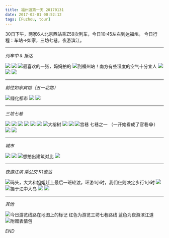 ```yaml
---
title: 福州游第一天 20170131
date: 2017-02-01 00:52:12
tags: [Fuzhou, tour]
---
```

30日下午，两家6人北京西站乘Z59次列车，今日10:45左右到达福州。
今日行程：车站->如家，三坊七巷，夜游滨江。

---
_列车中 & 抵达_

![](https://raw.githubusercontent.com/veslam/blog/master/res/20170131_01_Fuzhou.jpg)
![](https://raw.githubusercontent.com/veslam/blog/master/res/20170131_02_Fuzhou.jpg)
![最喜欢的一张，妈妈拍的](https://raw.githubusercontent.com/veslam/blog/master/res/20170131_03_Fuzhou.jpg)
![到福州站！南方有些湿度的空气十分宜人](https://raw.githubusercontent.com/veslam/blog/master/res/20170131_04_Fuzhou.jpg)
![](https://raw.githubusercontent.com/veslam/blog/master/res/20170131_05_Fuzhou.jpg)
![](https://raw.githubusercontent.com/veslam/blog/master/res/20170131_06_Fuzhou.jpg)
![](https://raw.githubusercontent.com/veslam/blog/master/res/20170131_071_Fuzhou.jpg)

---

_前往如家宾馆（五一北路）_

![绿化都市](https://raw.githubusercontent.com/veslam/blog/master/res/20170131_08_Fuzhou.jpg)
![](https://raw.githubusercontent.com/veslam/blog/master/res/20170131_09_Fuzhou.jpg)
![](https://raw.githubusercontent.com/veslam/blog/master/res/20170131_10_Fuzhou.jpg)

---
_三坊七巷_

![](https://raw.githubusercontent.com/veslam/blog/master/res/20170131_11_Fuzhou.jpg)
![](https://raw.githubusercontent.com/veslam/blog/master/res/20170131_12_Fuzhou.jpg)
![](https://raw.githubusercontent.com/veslam/blog/master/res/20170131_13_Fuzhou.jpg)
![](https://raw.githubusercontent.com/veslam/blog/master/res/20170131_14_Fuzhou.jpg)
![](https://raw.githubusercontent.com/veslam/blog/master/res/20170131_15_Fuzhou.jpg)
![](https://raw.githubusercontent.com/veslam/blog/master/res/20170131_16_Fuzhou.jpg)
![大榕树](https://raw.githubusercontent.com/veslam/blog/master/res/20170131_17_Fuzhou.jpg)
![](https://raw.githubusercontent.com/veslam/blog/master/res/20170131_18_Fuzhou.jpg)
![](https://raw.githubusercontent.com/veslam/blog/master/res/20170131_19_Fuzhou.jpg)
![宫巷 七巷之一 （一开始看成了官巷😂）](https://raw.githubusercontent.com/veslam/blog/master/res/20170131_20_Fuzhou.jpg)
![](https://raw.githubusercontent.com/veslam/blog/master/res/20170131_21_Fuzhou.jpg)
![](https://raw.githubusercontent.com/veslam/blog/master/res/20170131_22_Fuzhou.jpg)

---
_城市_

![](https://raw.githubusercontent.com/veslam/blog/master/res/20170131_23_Fuzhou.jpg)
![](https://raw.githubusercontent.com/veslam/blog/master/res/20170131_24_Fuzhou.jpg)
![想拍出建筑对比](https://raw.githubusercontent.com/veslam/blog/master/res/20170131_25_Fuzhou.jpg)
![](https://raw.githubusercontent.com/veslam/blog/master/res/20170131_26_Fuzhou.jpg)

---
_夜游江滨 乘公交 K1直达_

![码头，大大和姐姐赶上最后一班轮渡，环游1小时，我们仨则决定步行1小时](https://raw.githubusercontent.com/veslam/blog/master/res/20170131_27_Fuzhou.jpg)
![](https://raw.githubusercontent.com/veslam/blog/master/res/20170131_28_Fuzhou.jpg)
![摄于江中大岛](https://raw.githubusercontent.com/veslam/blog/master/res/20170131_29_Fuzhou.jpg)
![](https://raw.githubusercontent.com/veslam/blog/master/res/20170131_30_Fuzhou.jpg)
![](https://raw.githubusercontent.com/veslam/blog/master/res/20170131_31_Fuzhou.jpg)

---
_其他_

![今日游览线路在地图上的标记 红色为游览三坊七巷路线 蓝色为夜游滨江道](https://raw.githubusercontent.com/veslam/blog/master/res/20170131_32_Fuzhou.png)
![附赠表情包](https://raw.githubusercontent.com/veslam/blog/master/res/20170131_33_Fuzhou.png)

_END_